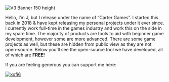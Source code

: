 ![V3 Banner 150 height](https://user-images.githubusercontent.com/33253710/183310405-2fa88a91-64f2-4d46-bd78-133b1cc6899e.jpg)

Hello, I’m J, but I release under the name of “Carter Games”. I started this back in 2018 & have kept releasing my personal projects under it ever since. I currently work full-time in the games industry and work this on the side in my spare time. The majority of products are tools to aid with beginner game development, however some are more advanced. There are some game projects as well, but these are hidden from public view as they are not open-source. Below you'll see the open-source tool we have developed, all of which are <b>FREE!</b> 

If you are feeling generous you can support me here:

<a href="https://ko-fi.com/cartergames">![kofi6](https://github.com/user-attachments/assets/54048822-2ec4-4c66-97bc-3ad9d5e1a73a)</a>
